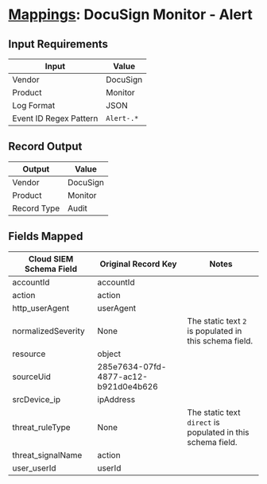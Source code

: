 # [Mappings](README.md): DocuSign Monitor - Alert

## Input Requirements

|Input|Value|
|-----|-----|
|Vendor|DocuSign|
|Product|Monitor|
|Log Format|JSON|
|Event ID Regex Pattern|`Alert-.*`|

## Record Output

|Output|Value|
|------|-----|
|Vendor|DocuSign|
|Product|Monitor|
|Record Type|Audit|

## Fields Mapped

|Cloud SIEM Schema Field|Original Record Key|Notes|
|-----------------------|-------------------|-----|
|accountId|accountId||
|action|action||
|http_userAgent|userAgent||
|normalizedSeverity|None|The static text `2` is populated in this schema field.|
|resource|object||
|sourceUid|285e7634-07fd-4877-ac12-b921d0e4b626||
|srcDevice_ip|ipAddress||
|threat_ruleType|None|The static text `direct` is populated in this schema field.|
|threat_signalName|action||
|user_userId|userId||

